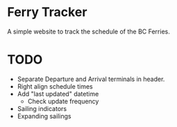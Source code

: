Ferry Tracker
=============

A simple website to track the schedule of the BC Ferries.

# TODO

- Separate Departure and Arrival terminals in header.
- Right align schedule times
- Add "last updated" datetime
    - Check update frequency
- Sailing indicators
- Expanding sailings
